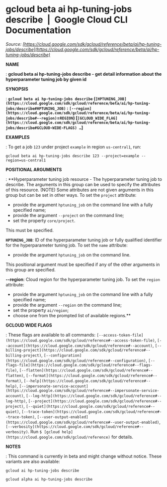 # gcloud beta ai hp-tuning-jobs describe  |  Google Cloud CLI Documentation

*Source: [https://cloud.google.com/sdk/gcloud/reference/beta/ai/hp-tuning-jobs/describe](https://cloud.google.com/sdk/gcloud/reference/beta/ai/hp-tuning-jobs/describe)*

**NAME**

: **gcloud beta ai hp-tuning-jobs describe - get detail information about the hyperparameter tuning job by given id**

**SYNOPSIS**

: **`gcloud beta ai hp-tuning-jobs describe` (`[HPTUNING_JOB](https://cloud.google.com/sdk/gcloud/reference/beta/ai/hp-tuning-jobs/describe#HPTUNING_JOB)` : `[--region](https://cloud.google.com/sdk/gcloud/reference/beta/ai/hp-tuning-jobs/describe#--region)`=`REGION`) [`[GCLOUD_WIDE_FLAG](https://cloud.google.com/sdk/gcloud/reference/beta/ai/hp-tuning-jobs/describe#GCLOUD-WIDE-FLAGS) …`]**

**EXAMPLES**

: To get a job ``123`` under project
``example`` in region
``us-central1``, run:

```
gcloud beta ai hp-tuning-jobs describe 123 --project=example --region=us-central1
```

**POSITIONAL ARGUMENTS**

: **Hyperparameter tuning job resource - The hyperparameter tuning job to describe.
The arguments in this group can be used to specify the attributes of this
resource. (NOTE) Some attributes are not given arguments in this group but can
be set in other ways.
To set the `project` attribute:

- provide the argument `hptuning_job` on the command line with a fully
specified name;
- provide the argument `--project` on the command line;
- set the property `core/project`.

This must be specified.

**`HPTUNING_JOB`**:
ID of the hyperparameter tuning job or fully qualified identifier for the
hyperparameter tuning job.
To set the `name` attribute:

- provide the argument `hptuning_job` on the command line.

This positional argument must be specified if any of the other arguments in this
group are specified.

**--region**:
Cloud region for the hyperparameter tuning job.
To set the `region` attribute:

- provide the argument `hptuning_job` on the command line with a fully
specified name;
- provide the argument `--region` on the command line;
- set the property `ai/region`;
- choose one from the prompted list of available regions.**

**GCLOUD WIDE FLAGS**

: These flags are available to all commands: `[--access-token-file](https://cloud.google.com/sdk/gcloud/reference#--access-token-file)`,
`[--account](https://cloud.google.com/sdk/gcloud/reference#--account)`, `[--billing-project](https://cloud.google.com/sdk/gcloud/reference#--billing-project)`,
`[--configuration](https://cloud.google.com/sdk/gcloud/reference#--configuration)`,
`[--flags-file](https://cloud.google.com/sdk/gcloud/reference#--flags-file)`,
`[--flatten](https://cloud.google.com/sdk/gcloud/reference#--flatten)`, `[--format](https://cloud.google.com/sdk/gcloud/reference#--format)`, `[--help](https://cloud.google.com/sdk/gcloud/reference#--help)`, `[--impersonate-service-account](https://cloud.google.com/sdk/gcloud/reference#--impersonate-service-account)`,
`[--log-http](https://cloud.google.com/sdk/gcloud/reference#--log-http)`,
`[--project](https://cloud.google.com/sdk/gcloud/reference#--project)`, `[--quiet](https://cloud.google.com/sdk/gcloud/reference#--quiet)`, `[--trace-token](https://cloud.google.com/sdk/gcloud/reference#--trace-token)`, `[--user-output-enabled](https://cloud.google.com/sdk/gcloud/reference#--user-output-enabled)`,
`[--verbosity](https://cloud.google.com/sdk/gcloud/reference#--verbosity)`.
Run `$ [gcloud help](https://cloud.google.com/sdk/gcloud/reference)` for details.

**NOTES**

: This command is currently in beta and might change without notice. These
variants are also available:

```
gcloud ai hp-tuning-jobs describe
```

```
gcloud alpha ai hp-tuning-jobs describe
```